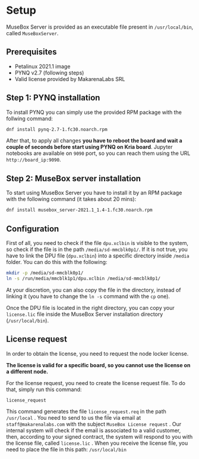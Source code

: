# Setup

MuseBox Server is provided as an executable file present in `/usr/local/bin`, called `MuseBoxServer`.

## Prerequisites
 - Petalinux 2021.1 image
 - PYNQ v2.7 (following steps)
 - Valid license provided by MakarenaLabs SRL


## Step 1: PYNQ installation

To install PYNQ you can simply use the provided RPM package with the follwing command:
```bash
dnf install pynq-2.7-1.fc30.noarch.rpm
```

After that, to apply all changes **you have to reboot the board and wait a couple of seconds before start using PYNQ on Kria board**. Jupyter notebooks are available on `9090` port, so you can reach them using the URL `http://board_ip:9090`.

## Step 2: MuseBox server installation

To start using MuseBox Server you have to install it by an RPM package with the following command (it takes about 20 mins):
```bash
dnf install musebox_server-2021.1_1.4-1.fc30.noarch.rpm
```

## Configuration

First of all, you need to check if the file `dpu.xclbin` is visible to the system, so check if the file is in the path 	`/media/sd-mmcblk0p1/`. If it is not true, you have to link the DPU file (`dpu.xclbin`) into a specific directory inside `/media` folder. You can do this with the following:
```bash
mkdir -p /media/sd-mmcblk0p1/
ln -s /run/media/mmcblk1p1/dpu.xclbin /media/sd-mmcblk0p1/
```
At your discretion, you can also copy the file in the directory, instead of linking it (you have to change the `ln -s` command with the `cp` one).

Once the DPU file is located in the right directory, you can copy your `license.lic` file inside the MuseBox Server installation directory (`/usr/local/bin`).

## License request

In order to obtain the license, you need to request the node locker license.

**The license is valid for a specific board, so you cannot use the license on a different node.**

For the license request, you need to create the license request file. To do that, simply run this command:

`license_request`

This command generates the file `license_request.req` in the path `/usr/local` . You need to send to us the file via email at `staff@makarenalabs.com` with the subject `MuseBox License request` .
Our internal system will check if the email is associated to a valid customer, then, according to your signed contract, the system will respond to you with the license file, called `license.lic` .
When you receive the license file, you need to place the file in this path:
`/usr/local/bin`
